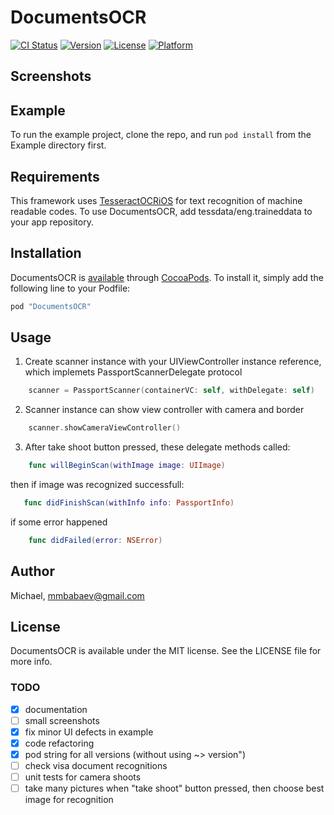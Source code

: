 # DocumentsOCR

[![CI Status](http://img.shields.io/travis/Michael/DocumentsOCR.svg?style=flat)](https://travis-ci.org/Michael/DocumentsOCR)
[![Version](https://img.shields.io/cocoapods/v/DocumentsOCR.svg?style=flat)](http://cocoapods.org/pods/DocumentsOCR)
[![License](https://img.shields.io/cocoapods/l/DocumentsOCR.svg?style=flat)](http://cocoapods.org/pods/DocumentsOCR)
[![Platform](https://img.shields.io/cocoapods/p/DocumentsOCR.svg?style=flat)](http://cocoapods.org/pods/DocumentsOCR)

## Screenshots 



## Example

To run the example project, clone the repo, and run `pod install` from the Example directory first.

## Requirements

This framework uses [TesseractOCRiOS](https://github.com/gali8/Tesseract-OCR-iOS) for text recognition of machine readable codes. To use DocumentsOCR, add tessdata/eng.traineddata to your app repository. 

## Installation

DocumentsOCR is [available](https://cocoapods.org/pods/DocumentsOCR) through [CocoaPods](http://cocoapods.org). To install
it, simply add the following line to your Podfile:

```ruby
pod "DocumentsOCR"
```
## Usage

1) Create scanner instance with your UIViewController instance reference, which implemets PassportScannerDelegate protocol

```swift
    scanner = PassportScanner(containerVC: self, withDelegate: self)
```

2) Scanner instance can show view controller with camera and border

```swift
    scanner.showCameraViewController()
```

3) After take shoot button pressed, these delegate methods called: 

```swift
    func willBeginScan(withImage image: UIImage)
```

then if image was recognized successfull:

```swift
   func didFinishScan(withInfo info: PassportInfo)
```

if some error happened

```swift
    func didFailed(error: NSError)
```



## Author

Michael, mmbabaev@gmail.com

## License

DocumentsOCR is available under the MIT license. See the LICENSE file for more info.

### TODO

- [x] documentation
- [ ] small screenshots
- [x] fix minor UI defects in example 
- [x] code refactoring
- [x] pod string for all versions (without using ~> version")
- [ ] check visa document recognitions
- [ ] unit tests for camera shoots
- [ ] take many pictures when "take shoot" button pressed, then choose best image for recognition
